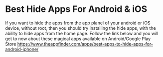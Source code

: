 # Best Hide Apps For Android & iOS
If you want to hide the apps from the app planel of your android or iOS device, without root, then you should try installing the hide apps, with the ability to hide apps from the home page. Follow the link below and you will get to now about these magical apps available on Android/Google Play Store
https://www.theappfinder.com/apps/best-apps-to-hide-apps-for-android-iphone/


